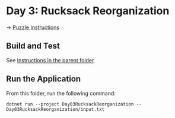 # Day 3: Rucksack Reorganization

→ [Puzzle Instructions](https://adventofcode.com/2022/day/3)

## Build and Test

See [Instructions in the parent folder](../README.md).

## Run the Application

From this folder, run the following command:

```shell
dotnet run --project Day03RucksackReorganization -- Day03RucksackReorganization/input.txt
```
